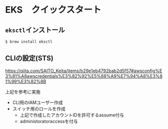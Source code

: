 # EKS　クイックスタート

## `eksctl`インストール

```
$ brew install eksctl
```

## CLIの設定(STS)

https://qiita.com/SAITO_Keita/items/b29e1eb4792bab2d5f57#awsconfig%E3%81%A8awscredentials%E3%82%92%E5%88%A9%E7%94%A8%E3%81%99%E3%82%8B

上記を参考に実施

- CLI用のIAMユーザー作成
- スイッチ用のロールを作成
  - 上記で作成したアカウントIDを許可するassume付与
  - administoratoraccessを付与


